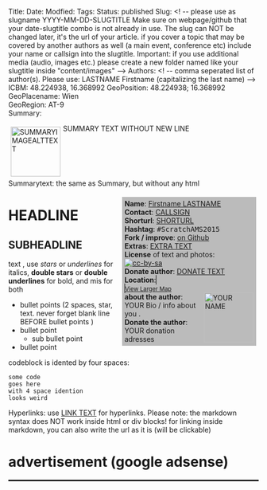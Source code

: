 Title:   <!--enter the title of your article here. it can be changed later when the article is published-->
Date:    <!-- format: YYYY-MM-DD HH:MM -->
Modfied: <!-- format: YYYY-MM-DD HH:MM -->
Tags:    <!-- comma seperated tags. -->
Status: published <!-- change "published" into "draft" if you want to that the article to be not visible without knowing the exact url -->
Slug:    <! -- please use as slugname YYYY-MM-DD-SLUGTITLE Make sure on webpage/github that your date-slugtitle combo is not already in use. The slug can NOT be changed later, it's the url of your article. if you cover a topic that may be covered by another authors as well (a main event, conference etc) include your name or callsign into the slugtitle. Important: if you use additional media (audio, images etc.) please create a new folder named like your slugtitle inside "content/images" -->
Authors: <! -- comma seperated list of author(s). Please use: LASTNAME Firstname (capitalizing the last name) -->
ICBM: 48.224938, 16.368992                <!-- replace this with your geodata. use http://www.geo-tag.de/generator/en.html-->
GeoPosition: 48.224938; 16.368992        <!-- replace with your data see https://en.wikipedia.org/wiki/Geotagging or http://geotags.com/geo/geotags2.html-->   
GeoPlacename: Wien                          <!-- see https://en.wikipedia.org/wiki/Geotagging or http://geotags.com/geo/geotags2.html-->   
GeoRegion:  AT-9                            <!-- see https://en.wikipedia.org/wiki/Geotagging or http://geotags.com/geo/geotags2.html-->   
Summary: <div style="float: left; padding:5px"><img src="SUMMARYIMAGEURL" width="100" alt="SUMMARYIMAGEALTTEXT"></div>SUMMARY TEXT WITHOUT NEW LINE<div style="clear:both;"></div>
Summarytext: the same as Summary, but without any html

<div style="float:right; padding: 5px; margin: 5px; background-color: #bbbbbb; width:260px;"> 
<b>Name</b>: <a href="YOUR HOMEPAGE">Firstname LASTNAME</a><br>
<b>Contact</b>: <a href="CONTACTURL">CALLSIGN</a><br>
<b>Shorturl</b>: <a href="SHORTURL">SHORTURL</a><br> <!-- you can create shorturl in advance by using a service like goo.gl and http://internationalopenmagazine.org/SLUG.html -->
<b>Hashtag</b>: <tt>&#35;ScratchAMS2015</tt><br>
<b>Fork / improve</b>: <a href="https://github.com/horstjens/internationalopenmagazine/blob/master/content/blog/SLUG">on Github</a><br>
<b>Extras</b>: <a href="EXTRAURL">EXTRA TEXT</a><br> <!-- additional material, translations, video, audio etc you want to hint at -->
<b>License</b> of text and photos:<br>
<a href="https://creativecommons.org/licenses/by-sa/4.0/"><img src="http://internationalopenmagazine.org/images/ccbysa88x31.png" alt="cc-by-sa"></a><br>
<b>Donate author</b>: <a href="DONATE URL">DONATE TEXT</a><br>
<b>Location</b>: <a href="http://www.openstreetmap.org/?mlat=-34.18993780387419&mlon=%2018.937339782714844#map=16/-34.18993780387419/18.937339782714844&layers=N<br> <!-- replace with your geo data -->
<iframe width="250" height="250" frameborder="0" scrolling="no" marginheight="0" marginwidth="0" src="http://www.openstreetmap.org/export/embed.html?bbox=18.937339782714844%2C-34.18993780387419%2C19.050636291503906%2C-34.13027893649785&amp;layer=mapnik&amp;marker=-34.16011363932644%2C18.993988037109375" style="border: 1px solid black"></iframe><br/><small><a href="http://www.openstreetmap.org/?mlat=-34.18993780387419&amp;mlon=19.050636291503906#map=14/-34.18993780387419/19.050636291503906&amp;layers=N">View Larger Map</a></small><br>
<img src="/images/YOURFOLDER/YOURIMAGE.jpg" alt="YOUR NAME" width="100" align="right">
<b>about the author</b>: YOUR Bio / info about you .<br>
<b>Donate the author</b>: YOUR donation adresses<br>
</div>

# HEADLINE

## SUBHEADLINE

text , use *stars* or _underlines_ for italics, **double stars** or __double underlines__ for bold, and mis for both

  * bullet points (2 spaces, star, text. never forget blank line BEFORE bullet points )
  * bullet point
    * sub bullet point
  * bullet point
  
codeblock is idented by four spaces:

    some code
    goes here
    with 4 space idention
    looks weird
    
Hyperlinks: use [LINK TEXT](URL) for hyperlinks. Please note: the markdown syntax does NOT work inside html or div blocks! for linking inside markdown, you can also write the url as it is (will be clickable) 


 
# advertisement (google adsense) 

<hr style="height: 3px;">

<script async src="//pagead2.googlesyndication.com/pagead/js/adsbygoogle.js"></script>
<!-- intopenmag-unten -->
<ins class="adsbygoogle"
     style="display:inline-block;width:728px;height:90px"
     data-ad-client="ca-pub-3535173094498375"
     data-ad-slot="7210184316"></ins>
<script>
(adsbygoogle = window.adsbygoogle || []).push({});
</script>

